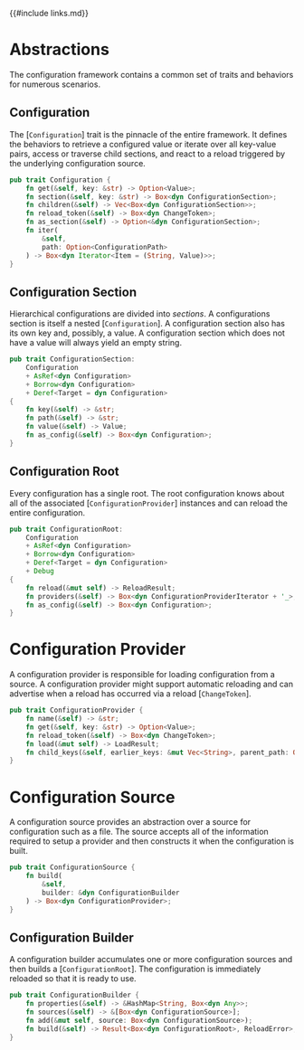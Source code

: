 {{#include links.md}}

# Abstractions

The configuration framework contains a common set of traits and behaviors for numerous scenarios.

## Configuration

The [`Configuration`] trait is the pinnacle of the entire framework. It defines the behaviors to retrieve a configured value or iterate over all key-value pairs, access or traverse child sections, and react to a reload triggered by the underlying configuration source.

```rust
pub trait Configuration {
    fn get(&self, key: &str) -> Option<Value>;
    fn section(&self, key: &str) -> Box<dyn ConfigurationSection>;
    fn children(&self) -> Vec<Box<dyn ConfigurationSection>>;
    fn reload_token(&self) -> Box<dyn ChangeToken>;
    fn as_section(&self) -> Option<&dyn ConfigurationSection>;
    fn iter(
        &self,
        path: Option<ConfigurationPath>
    ) -> Box<dyn Iterator<Item = (String, Value)>>;
}
```

## Configuration Section

Hierarchical configurations are divided into _sections_. A configurations section is itself a nested [`Configuration`]. A configuration section also has its own key and, possibly, a value. A configuration section which does not have a value will always yield an empty string.

```rust
pub trait ConfigurationSection:
    Configuration
    + AsRef<dyn Configuration>
    + Borrow<dyn Configuration>
    + Deref<Target = dyn Configuration>
{
    fn key(&self) -> &str;
    fn path(&self) -> &str;
    fn value(&self) -> Value;
    fn as_config(&self) -> Box<dyn Configuration>;
}
```

## Configuration Root

Every configuration has a single root. The root configuration knows about all of the associated [`ConfigurationProvider`] instances and can reload the entire configuration.

```rust
pub trait ConfigurationRoot:
    Configuration
    + AsRef<dyn Configuration>
    + Borrow<dyn Configuration>
    + Deref<Target = dyn Configuration>
    + Debug
{
    fn reload(&mut self) -> ReloadResult;
    fn providers(&self) -> Box<dyn ConfigurationProviderIterator + '_>;
    fn as_config(&self) -> Box<dyn Configuration>;
}
```

# Configuration Provider

A configuration provider is responsible for loading configuration from a source. A configuration provider might support automatic reloading and can advertise when a reload has occurred via a reload [`ChangeToken`].

```rust
pub trait ConfigurationProvider {
    fn name(&self) -> &str;
    fn get(&self, key: &str) -> Option<Value>;
    fn reload_token(&self) -> Box<dyn ChangeToken>;
    fn load(&mut self) -> LoadResult;
    fn child_keys(&self, earlier_keys: &mut Vec<String>, parent_path: Option<&str>);
}
```

# Configuration Source

A configuration source provides an abstraction over a source for configuration such as a file. The source accepts all of the information required to setup a provider and then constructs it when the configuration is built.

```rust
pub trait ConfigurationSource {
    fn build(
        &self,
        builder: &dyn ConfigurationBuilder
    ) -> Box<dyn ConfigurationProvider>;
}
```

## Configuration Builder

A configuration builder accumulates one or more configuration sources and then builds a [`ConfigurationRoot`]. The configuration is immediately reloaded so that it is ready to use.

```rust
pub trait ConfigurationBuilder {
    fn properties(&self) -> &HashMap<String, Box<dyn Any>>;
    fn sources(&self) -> &[Box<dyn ConfigurationSource>];
    fn add(&mut self, source: Box<dyn ConfigurationSource>);
    fn build(&self) -> Result<Box<dyn ConfigurationRoot>, ReloadError>;
}
```